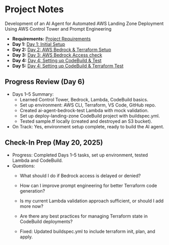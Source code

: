 # Project Notes
Development of an AI Agent for Automated AWS Landing Zone Deployment Using AWS Control Tower and Prompt Engineering

* **Requirements:** [Project Requirements](requirements.md)
* **Day 1:** [Day 1: Initial Setup](Day1.md)
* **Day 2:** [Day 2: AWS Bedrock & Terraform Setup](Day2.md)
* **Day 3:** [Day 3: AWS Bedrock Access check](Day3.md)
* **Day 4:** [Day 4: Setting up CodeBuild & Test](Day4.md)
* **Day 5:** [Day 4: Setting up CodeBuild & Terraform Test](Day5.md)

## Progress Review (Day 6)
- Days 1–5 Summary:
  - Learned Control Tower, Bedrock, Lambda, CodeBuild basics.
  - Set up environment: AWS CLI, Terraform, VS Code, GitHub repo.
  - Created ai-agent-bedrock-test Lambda with mock validation.
  - Set up deploy-landing-zone CodeBuild project with buildspec.yml.
  - Tested sample.tf locally (created and destroyed an S3 bucket).
- On Track: Yes, environment setup complete, ready to build the AI agent.

## Check-In Prep (May 20, 2025)
- Progress: Completed Days 1–5 tasks, set up environment, tested Lambda and CodeBuild.
- Questions:
  - What should I do if Bedrock access is delayed or denied?
  - How can I improve prompt engineering for better Terraform code generation?
  - Is my current Lambda validation approach sufficient, or should I add more now?
  - Are there any best practices for managing Terraform state in CodeBuild deployments?

  - Fixed: Updated buildspec.yml to include terraform init, plan, and apply.
